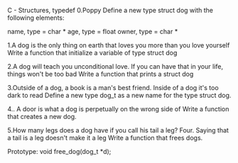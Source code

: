 C - Structures, typedef
0.Poppy
Define a new type struct dog with the following elements:

name, type = char *
age, type = float
owner, type = char *

1.A dog is the only thing on earth that loves you more than you love yourself
Write a function that initialize a variable of type struct dog

2.A dog will teach you unconditional love. If you can have that in your life, things won't be too bad
Write a function that prints a struct dog

3.Outside of a dog, a book is a man's best friend. Inside of a dog it's too dark to read
Define a new type dog_t as a new name for the type struct dog.

4.. A door is what a dog is perpetually on the wrong side of
Write a function that creates a new dog.

5.How many legs does a dog have if you call his tail a leg? Four. Saying that a tail is a leg doesn't make it a leg
Write a function that frees dogs.

Prototype: void free_dog(dog_t *d);
